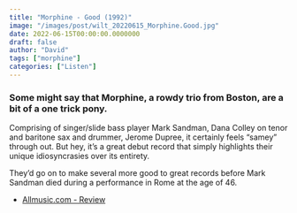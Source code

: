 ```yaml
---
title: "Morphine - Good (1992)"
image: "/images/post/wilt_20220615_Morphine.Good.jpg"
date: 2022-06-15T00:00:00.0000000
draft: false
author: "David"
tags: ["morphine"]
categories: ["Listen"]
---
```

### Some might say that Morphine, a rowdy trio from Boston, are a bit of a one trick pony. 

 Comprising of singer/slide bass player Mark Sandman, Dana Colley on tenor and baritone sax and drummer, Jerome Dupree, it certainly feels “samey” through out. But hey, it’s a great debut record that simply highlights their unique idiosyncrasies over its entirety. 

 They’d go on to make several more good to great records before Mark Sandman died during a performance in Rome at the age of 46.

-  [Allmusic.com - Review](https://www.allmusic.com/album/good-mw0000089698)